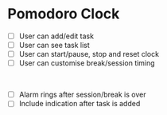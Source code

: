 # Pomodoro Clock
- [ ] User can add/edit task 
- [ ] User can see task list 
- [ ] User can start/pause, stop and reset clock
- [ ] User can customise break/session timing 
<br>

- [ ] Alarm rings after session/break is over
- [ ] Include indication after task is added 
